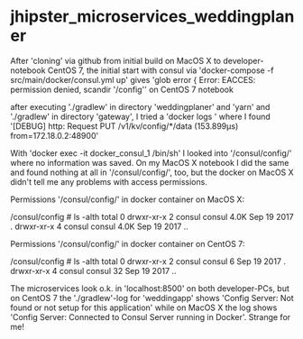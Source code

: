 # jhipster_microservices_weddingplaner

After 'cloning' via github from initial build on MacOS X to developer-notebook CentOS 7, the initial start with consul via
'docker-compose -f src/main/docker/consul.yml up'
gives
'glob error { Error: EACCES: permission denied, scandir '/config'' on CentOS 7 notebook

after executing './gradlew' in directory 'weddingplaner' and
'yarn' and './gradlew' in directory 'gateway', I tried a 'docker logs ' where I found
'[DEBUG] http: Request PUT /v1/kv/config/*/data (153.899µs) from=172.18.0.2:48900'

With 'docker exec -it docker_consul_1 /bin/sh' I looked into '/consul/config/' where no information was
saved. On my MacOS X notebook I did the same and found nothing at all in '/consul/config/', too, but the
docker on MacOS X didn't tell me any problems with access permissions.

Permissions '/consul/config/' in docker container on MacOS X:

/consul/config # ls -alth
total 0
drwxr-xr-x    2 consul   consul         4.0K Sep 19  2017 .
drwxr-xr-x    4 consul   consul         4.0K Sep 19  2017 ..

Permissions '/consul/config/' in docker container on CentOS 7:

/consul/config # ls -alth
total 0
drwxr-xr-x    2 consul   consul         6 Sep 19  2017 .
drwxr-xr-x    4 consul   consul        32 Sep 19  2017 ..

The microservices look o.k. in 'localhost:8500' on both developer-PCs, but on CentOS 7 the './gradlew'-log for 'weddingapp'
shows 'Config Server:  Not found or not setup for this application' while on MacOS X the log shows
'Config Server: Connected to Consul Server running in Docker'. Strange for me!

